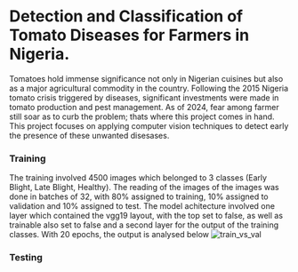# Detection and Classification of Tomato Diseases for Farmers in Nigeria.
Tomatoes hold immense significance not only in Nigerian cuisines but also as a major agricultural commodity in the country. 
Following the 2015 Nigeria tomato crisis triggered by diseases, significant investments were made in tomato production and pest management. 
As of 2024, fear among farmer still soar as to curb the problem; thats where this project comes in hand. This project focuses on applying computer vision techniques to detect early the presence of these unwanted disesases.

### Training
The training involved 4500 images which belonged to 3 classes (Early Blight, Late Blight, Healthy). The reading of the images of the images was done in batches of 32, with 80% assigned to training, 10% assigned to validation and 10% assigned to test.
The model achitecture involved one layer which contained the vgg19 layout, with the top set to false, as well as trainable also set to false and a second layer for the output of the training classes.
With 20 epochs, the output is analysed below
![train_vs_val](https://github.com/fosetorico/tomato_disease_detection/assets/14139087/6c6ffd45-2303-488c-80f2-8699c3529087)

### Testing
